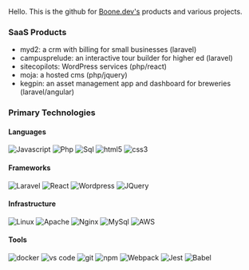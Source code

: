 Hello. This is the github for [Boone.dev's](https://boone.dev) products and various projects.

### SaaS Products
- myd2: a crm with billing for small businesses (laravel)
- campusprelude: an interactive tour builder for higher ed (laravel)
- sitecopilots: WordPress services (php/react)
- moja: a hosted cms (php/jquery)
- kegpin: an asset management app and dashboard for breweries (laravel/angular)

### Primary Technologies

#### Languages
<p>
  <img alt='Javascript' src="https://img.shields.io/badge/-JavaScript-black?style=flat-square&logo=javascript"> 
  <img alt="Php" src="https://img.shields.io/badge/-PHP-black?style=flat-square&logo=php" />
  <img alt="Sql" src="https://img.shields.io/badge/-SQL-black?style=flat-square&logo=sql" />
  <img alt="html5" src="https://img.shields.io/badge/-HTML5-black?style=flat-square&logo=html5" />
  <img alt="css3" src="https://img.shields.io/badge/-css3-black?style=flat-square&logo=css3" />
</p>

#### Frameworks
<p>
  <img alt="Laravel" src="https://img.shields.io/badge/-Laravel-black?style=flat-square&logo=laravel" />
  <img alt='React' src="https://img.shields.io/badge/-React-black?style=flat-square&logo=react"> 
  <img alt='Wordpress' src="https://img.shields.io/badge/-WordPress-black?style=flat-square&logo=wordpress" > 
  <img alt='JQuery' src="https://img.shields.io/badge/-JQuery-black?style=flat-square&logo=jquery" > 
  
</p> 


#### Infrastructure
<p>
  <img src="https://img.shields.io/badge/-linux-black?style=flat-square&logo=linux" alt='Linux'> 
  <img src="https://img.shields.io/badge/-apache-black?style=flat-square&logo=apache" alt='Apache'> 
  <img src="https://img.shields.io/badge/-nginx-black?style=flat-square&logo=nginx" alt='Nginx'>
  <img src="https://img.shields.io/badge/-mySql-black?style=flat-square&logo=mySql" alt='MySql'>
  <img alt="AWS" src="https://img.shields.io/badge/Amazon_AWS-black?style=flat-for-the-badge&logo=amazon-aws&logoColor=white" />
</p>


#### Tools
<p>
  <img src="https://img.shields.io/badge/-Docker-black?style=flat-square&logo=docker" alt='docker'> 
  <img src="https://img.shields.io/badge/-Visual%20Studio%20Code-black?style=flat-square&logo=visual-studio-code&logoColor=007ACC" alt='vs code'> 
  <img alt="git" src="https://img.shields.io/badge/-Git-black?style=flat-square&logo=git&logoColor=white" />
  <img alt="npm" src="https://img.shields.io/badge/-NPM-black?style=flat-square&logo=npm&logoColor=white" />
  <img alt="Webpack" src="https://img.shields.io/badge/-Webpack-black?style=flat-square&logo=webpack&logoColor=white" />
  <img alt="Jest" src="https://img.shields.io/badge/-jest-black?style=flat-square&logo=Jest" />
  <img alt="Babel" src="https://img.shields.io/badge/-babel-black?style=flat-square&logo=Babel" />
</p>






